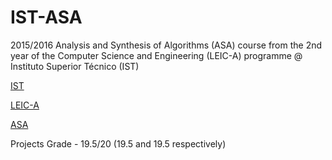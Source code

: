 # IST-ASA

2015/2016 Analysis and Synthesis of Algorithms (ASA) course from the 2nd year of the Computer Science and Engineering (LEIC-A) programme @ Instituto Superior Técnico (IST)

[IST](https://tecnico.ulisboa.pt/en/)

[LEIC-A](https://fenix.tecnico.ulisboa.pt/cursos/leic-a)

[ASA](https://fenix.tecnico.ulisboa.pt/disciplinas/ASA76451113/2015-2016/2-semestre)

Projects Grade - 19.5/20 (19.5 and 19.5 respectively)
